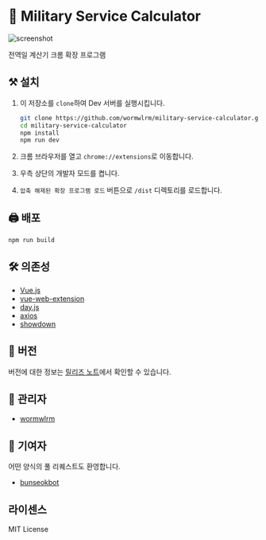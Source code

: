 # 📅 Military Service Calculator

![screenshot](/assets/5.png)

전역일 계산기 크롬 확장 프로그램

## ⚒ 설치

1. 이 저장소를 `clone`하여 Dev 서버를 실행시킵니다.

   ```bash
   git clone https://github.com/wormwlrm/military-service-calculator.git
   cd military-service-calculator
   npm install
   npm run dev
   ```

2. 크롬 브라우저를 열고 `chrome://extensions`로 이동합니다.

3. 우측 상단의 개발자 모드를 켭니다.

4. `압축 해제된 확장 프로그램 로드` 버튼으로 `/dist` 디렉토리를 로드합니다.

## 🖨 배포

```bash
npm run build
```

## 🛠 의존성

- [Vue.js](https://github.com/vuejs/vue)
- [vue-web-extension](https://github.com/Kocal/vue-web-extension)
- [day.js](https://github.com/iamkun/dayjs)
- [axios](https://github.com/axios/axios)
- [showdown](https://github.com/showdownjs/showdown)

## 🎰 버전

버전에 대한 정보는 [릴리즈 노트](https://github.com/wormwlrm/military-service-calculator/releases)에서 확인할 수 있습니다.

## 👨‍ 관리자

- [wormwlrm](https://github.com/wormwlrm)

## 👩‍ 기여자

어떤 양식의 풀 리퀘스트도 환영합니다.

- [bunseokbot](https://github.com/bunseokbot)

## 라이센스

MIT License
